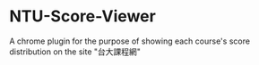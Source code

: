 # NTU-Score-Viewer
A chrome plugin for the purpose of showing each course's score distribution on the site "台大課程網" 
